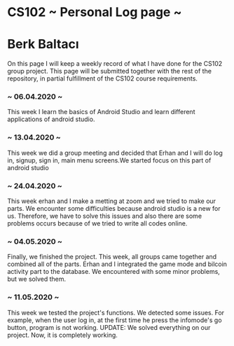# CS102 ~ Personal Log page ~


# Berk Baltacı

On this page I will keep a weekly record of what I have done for the CS102 group project. This page will be submitted together with the rest of the repository, in partial fulfillment of the CS102 course requirements.

### ~ 06.04.2020 ~

This week I learn the basics of Android Studio and learn different applications of android studio. 
### ~ 13.04.2020 ~

This week we did a group meeting and decided that Erhan and I will do log in, signup, sign in, main menu screens.We started focus on this part of android studio
### ~ 24.04.2020 ~

This week erhan and I make a metting at zoom and we tried to make our parts. We encounter some difficulties because android studio is a new for us. Therefore, we have to solve this issues and also there are some problems occurs because of we tried to write all codes online.

### ~ 04.05.2020 ~
Finally, we finished the project. This week, all groups came together and combined all of the parts. Erhan and I integrated the game mode and bilcoin activity part to the database. We encountered with some minor problems, but we solved them.

### ~ 11.05.2020 ~
This week we tested the project's functions. We detected some issues. For example, when the user log in, at the first time he press the infomode's go button, program is not working. UPDATE: We solved everything on our project. Now, it is completely working.

